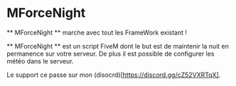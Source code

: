 # MForceNight

** MForceNight ** marche avec tout les FrameWork existant !

** MForceNight ** est un script FiveM dont le but est de maintenir la nuit en permanence sur votre serveur. De plus il est possible de configurer les météo dans le serveur.

Le support ce passe sur mon (disocrd)[https://discord.gg/cZ52VXRTqX].
